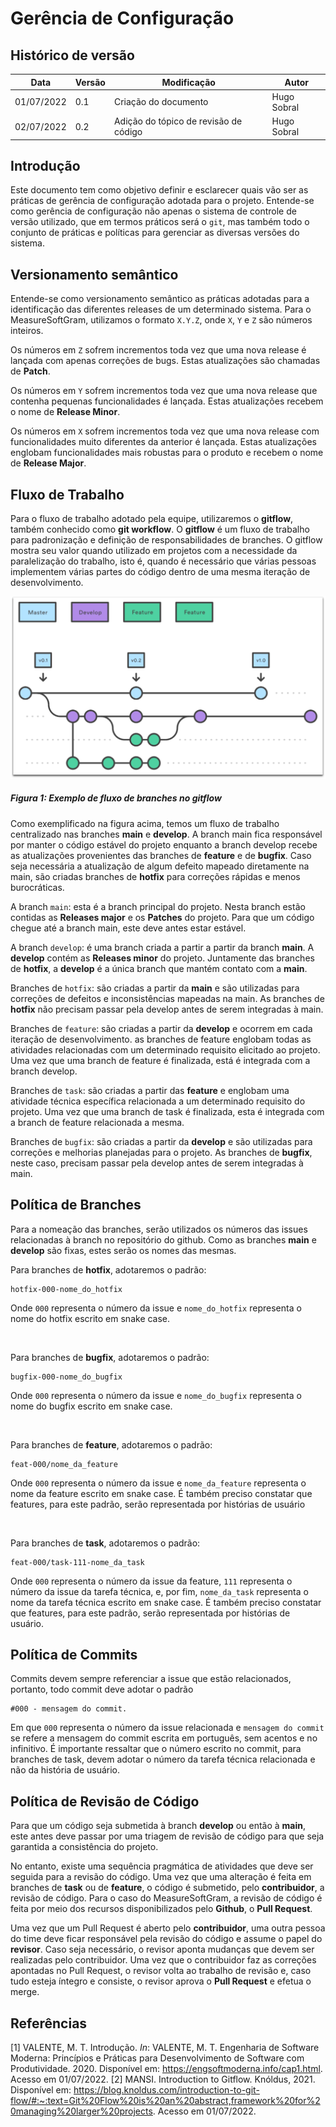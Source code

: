 # Gerência de Configuração
## Histórico de versão
| Data | Versão | Modificação | Autor |
| ---- | ------ | ----------- | ----- |
| 01/07/2022 | 0.1 | Criação do documento | Hugo Sobral |
| 02/07/2022 | 0.2 | Adição do tópico de revisão de código | Hugo Sobral |

## Introdução
Este documento tem como objetivo definir e esclarecer quais vão ser as práticas de gerência de configuração adotada para o projeto. Entende-se como gerência de configuração não apenas o sistema de controle de versão utilizado, que em termos práticos será o ```git```, mas também todo o conjunto de práticas e políticas para gerenciar as diversas versões do sistema.

## Versionamento semântico
Entende-se como versionamento semântico as práticas adotadas para a identificação das diferentes releases de um determinado sistema. Para o MeasureSoftGram, utilizamos o formato ```X.Y.Z```, onde ```X```, ```Y``` e ```Z``` são números inteiros.

Os números em ```Z``` sofrem incrementos toda vez que uma nova release é lançada com apenas correções de bugs. Estas atualizações são chamadas de **Patch**.

Os números em ```Y``` sofrem incrementos toda vez que uma nova release que contenha pequenas funcionalidades é lançada. Estas atualizações recebem o nome de **Release Minor**.

Os números em ```X``` sofrem incrementos toda vez que uma nova release com funcionalidades muito diferentes da anterior é lançada. Estas atualizações englobam funcionalidades mais robustas para o produto e recebem o nome de **Release Major**.


## Fluxo de Trabalho
Para o fluxo de trabalho adotado pela equipe, utilizaremos o **gitflow**, também conhecido como **git workflow**. O **gitflow** é um fluxo de trabalho para padronização e definição de responsabilidades de branches. O gitflow mostra seu valor quando utilizado em projetos com a necessidade da paralelização do trabalho, isto é, quando é necessário que várias pessoas implementem várias partes do código dentro de uma mesma iteração de desenvolvimento.

![Gitflow](../assets/images/gitflow-feature-develop.png)
##### Figura 1: Exemplo de fluxo de branches no gitflow

Como exemplificado na figura acima, temos um fluxo de trabalho centralizado nas branches **main** e **develop**. A branch main fica responsável por manter o código estável do projeto enquanto a branch develop recebe as atualizações provenientes das branches de **feature** e de **bugfix**. Caso seja necessária a atualização de algum defeito mapeado diretamente na main, são criadas branches de **hotfix** para correções rápidas e menos burocráticas.

A branch ```main```: esta é a branch principal do projeto. Nesta branch estão contidas as **Releases major** e os **Patches** do projeto. Para que um código chegue até a branch main, este deve antes estar estável.

A branch ```develop```: é uma branch criada a partir a partir da branch **main**. A **develop** contém as **Releases minor** do projeto. Juntamente das branches de **hotfix**, a **develop** é a única branch que mantém contato com a **main**.

Branches de ```hotfix```: são criadas a partir da **main** e são utilizadas para correções de defeitos e inconsistências mapeadas na main. As branches de **hotfix** não precisam passar pela develop antes de serem integradas à main.

Branches de ```feature```: são criadas a partir da **develop** e ocorrem em cada iteração de desenvolvimento. as branches de feature englobam todas as atividades relacionadas com um determinado requisito elicitado ao projeto. Uma vez que uma branch de feature é finalizada, está é integrada com a branch develop.

Branches de ```task```: são criadas a partir das **feature** e englobam uma atividade técnica específica relacionada a um determinado requisito do projeto. Uma vez que uma branch de task é finalizada, esta é integrada com a branch de feature relacionada a mesma.

Branches de ```bugfix```: são criadas a partir da **develop** e são utilizadas para correções e melhorias planejadas para o projeto. As branches de **bugfix**, neste caso, precisam passar pela develop antes de serem integradas à main.

## Política de Branches
Para a nomeação das branches, serão utilizados os números das issues relacionadas à branch no repositório do github. Como as branches **main** e **develop** são fixas, estes serão os nomes das mesmas.

Para branches de **hotfix**, adotaremos o padrão:
```
hotfix-000-nome_do_hotfix
```
Onde ```000``` representa o número da issue e ```nome_do_hotfix``` representa o nome do hotfix escrito em snake case.

<br/>

Para branches de **bugfix**, adotaremos o padrão:
```
bugfix-000-nome_do_bugfix
```
Onde ```000``` representa o número da issue e ```nome_do_bugfix``` representa o nome do bugfix escrito em snake case.

<br/>

Para branches de **feature**, adotaremos o padrão:
```
feat-000/nome_da_feature
```
Onde ```000``` representa o número da issue e ```nome_da_feature``` representa o nome da feature escrito em snake case. É também preciso constatar que features, para este padrão, serão representada por histórias de usuário

<br/>

Para branches de **task**, adotaremos o padrão:
```
feat-000/task-111-nome_da_task
```
Onde ```000``` representa o número da issue da feature, ```111``` representa o número da issue da tarefa técnica, e, por fim, ```nome_da_task``` representa o nome da tarefa técnica escrito em snake case. É também preciso constatar que features, para este padrão, serão representada por histórias de usuário.

## Política de Commits
Commits devem sempre referenciar a issue que estão relacionados, portanto, todo commit deve adotar o padrão
```
#000 - mensagem do commit.
```
Em que ```000``` representa o número da issue relacionada e ```mensagem do commit``` se refere a mensagem do commit escrita em português, sem acentos e no infinitivo. É importante ressaltar que o número escrito no commit, para branches de task, devem adotar o número da tarefa técnica relacionada e não da história de usuário.

## Política de Revisão de Código
Para que um código seja submetida à branch **develop** ou então à **main**, este antes deve passar por uma triagem de revisão de código para que seja garantida a consistência do projeto.

No entanto, existe uma sequência pragmática de atividades que deve ser seguida para a revisão do código. Uma vez que uma alteração é feita em branches de **task** ou de **feature**, o código é submetido, pelo **contribuidor**, a revisão de código. Para o caso do MeasureSoftGram, a revisão de código é feita por meio dos recursos disponibilizados pelo **Github**, o **Pull Request**.

Uma vez que um Pull Request é aberto pelo **contribuidor**, uma outra pessoa do time deve ficar responsável pela revisão do código e assume o papel do **revisor**. Caso seja necessário, o revisor aponta mudanças que devem ser realizadas pelo contribuidor. Uma vez que o contribuidor faz as correções apontadas no Pull Request, o revisor volta ao trabalho de revisão e, caso tudo esteja íntegro e consiste, o revisor aprova o **Pull Request** e efetua o merge.

## Referências
[1] VALENTE, M. T. Introdução. *In*: VALENTE, M. T. Engenharia de Software Moderna: Princípios e Práticas para Desenvolvimento de Software com Produtividade. 2020. Disponível em: https://engsoftmoderna.info/cap1.html. Acesso em 01/07/2022.
[2] MANSI. Introduction to Gitflow. Knóldus, 2021. Disponível em: https://blog.knoldus.com/introduction-to-git-flow/#:~:text=Git%20Flow%20is%20an%20abstract,framework%20for%20managing%20larger%20projects. Acesso em 01/07/2022.